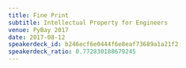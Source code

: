 ```yaml
---
title: Fine Print
subtitle: Intellectual Property for Engineers
venue: PyBay 2017
date: 2017-08-12
speakerdeck_id: b246ecf6e0444f6e8eaf73689a1a21f2
speakerdeck_ratio: 0.772830188679245
---
```

